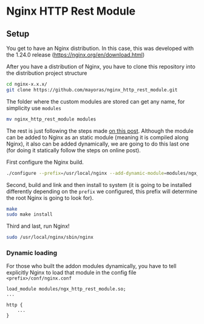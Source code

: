 # Nginx HTTP Rest Module

## Setup

You get to have an Nginx distribution. In this case, this was developed with the 1.24.0 release (https://nginx.org/en/download.html)

After you have a distribution of Nginx, you have to clone this repository into the distribution project structure

```bash
cd nginx-x.x.x/
git clone https://github.com/mayoras/nginx_http_rest_module.git
```

The folder where the custom modules are stored can get any name, for simplicity use `modules`

```bash
mv nginx_http_rest_module modules
```

The rest is just following the steps made [on this post](https://codedamn.com/news/backend/custom-module-development). Although the module can be added to Nginx as an static module (meaning it is compiled along Nginx), it also can be added dynamically, we are going to do this last one (for doing it statically follow the steps on online post).

First configure the Nginx build.
```bash
./configure --prefix=/usr/local/nginx --add-dynamic-module=modules/ngx_http_rest_module
```

Second, build and link and then install to system (it is going to be installed differently depending on the `prefix` we configured, this prefix will determine the root Nginx is going to look for).

```bash
make
sudo make install
```

Third and last, run Nginx!
```bash
sudo /usr/local/nginx/sbin/nginx
```

### Dynamic loading
For those who built the addon modules dynamically, you have to tell explicitly Nginx to load that module in the config file `<prefix>/conf/nginx.conf`
```nginx
load_module modules/ngx_http_rest_module.so;
...

http {
    ...
}
```
